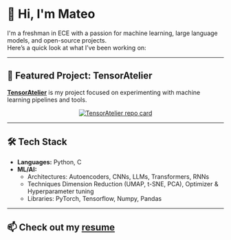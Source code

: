 # 👋 Hi, I'm Mateo  

I'm a freshman in ECE with a passion for machine learning, large language models, and open-source projects.  
Here’s a quick look at what I’ve been working on:

---

## 🌟 Featured Project: TensorAtelier  
[**TensorAtelier**](https://github.com/maticos-dev/tensor-atelier) is my project focused on experimenting with machine learning pipelines and tools.  

<p align="center">
  <a href="https://github.com/maticos-dev/tensor-atelier">
    <img src="readme-stats-coral-alpha.vercel.app/api/pin/?username=maticos-dev&repo=tensor-atelier&theme=radical" alt="TensorAtelier repo card" />
  </a>
</p>

---

## 🛠️ Tech Stack  
- **Languages:** Python, C
- **ML/AI:**
    * Architectures: Autoencoders, CNNs, LLMs, Transformers, RNNs
    * Techniques Dimension Reduction (UMAP, t-SNE, PCA), Optimizer & Hyperparameter tuning
    * Libraries: PyTorch, Tensorflow, Numpy, Pandas

---

## 📫 Check out my [resume](https://drive.google.com/file/d/1IK6YuRMQDikRlyM7mQec5RoQTOpf4vXd/view?usp=sharing)
